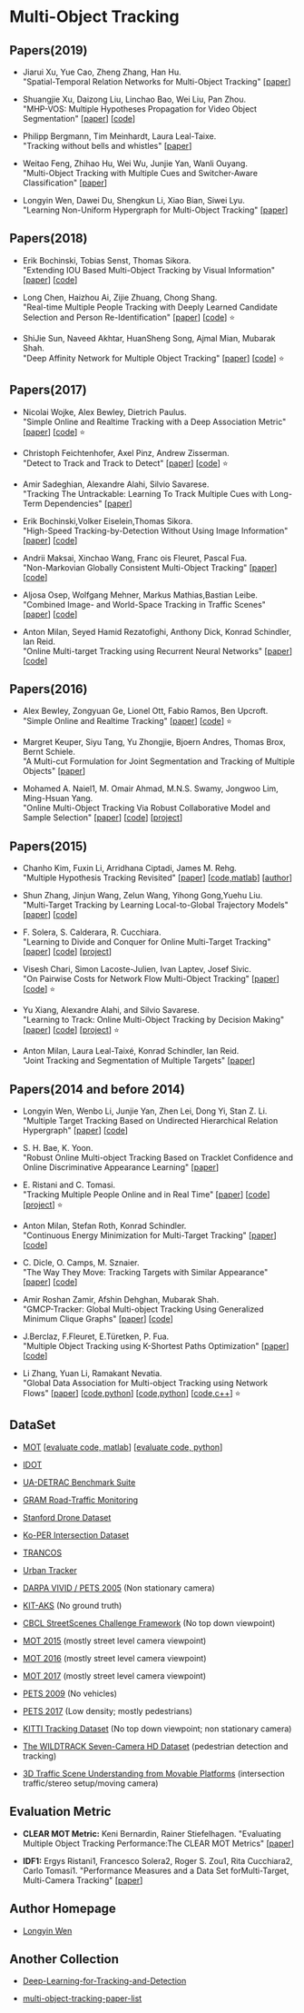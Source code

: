 # Multi-Object Tracking

## Papers(2019)
* Jiarui Xu, Yue Cao, Zheng Zhang, Han Hu. <br />
  "Spatial-Temporal Relation Networks for Multi-Object Tracking"
  [[paper](https://arxiv.org/pdf/1904.11489.pdf)]

* Shuangjie Xu, Daizong Liu, Linchao Bao, Wei Liu, Pan Zhou. <br />
  "MHP-VOS: Multiple Hypotheses Propagation for Video Object Segmentation"
  [[paper](https://arxiv.org/pdf/1904.08141.pdf)]
  [[code](https://github.com/shuangjiexu/MHP-VOS)]

* Philipp Bergmann, Tim Meinhardt, Laura Leal-Taixe. <br />
  "Tracking without bells and whistles"
  [[paper](https://arxiv.org/pdf/1903.05625.pdf)]

* Weitao Feng, Zhihao Hu, Wei Wu, Junjie Yan, Wanli Ouyang. <br />
  "Multi-Object Tracking with Multiple Cues and Switcher-Aware Classification"
  [[paper](https://arxiv.org/pdf/1901.06129.pdf)]

* Longyin Wen, Dawei Du, Shengkun Li, Xiao Bian, Siwei Lyu. <br />
  "Learning Non-Uniform Hypergraph for Multi-Object Tracking"
  [[paper](http://www.cs.albany.edu/~lsw/papers/aaai19a.pdf)]

## Papers(2018)
* Erik Bochinski, Tobias Senst, Thomas Sikora. <br />
  "Extending IOU Based Multi-Object Tracking by Visual Information"
  [[paper](http://elvera.nue.tu-berlin.de/files/1547Bochinski2018.pdf)]
  [[code](https://github.com/bochinski/iou-tracker/)]

* Long Chen, Haizhou Ai, Zijie Zhuang, Chong Shang. <br />
  "Real-time Multiple People Tracking with Deeply Learned Candidate Selection and Person Re-Identification"
  [[paper](https://arxiv.org/pdf/1809.04427.pdf)]
  [[code](https://github.com/longcw/MOTDT)]
  :star:

* ShiJie Sun, Naveed Akhtar, HuanSheng Song, Ajmal Mian, Mubarak Shah. <br />
  "Deep Affinity Network for Multiple Object Tracking"
  [[paper](https://arxiv.org/pdf/1810.11780.pdf)]
  [[code](https://github.com/shijieS/SST)]
  :star:

## Papers(2017)
* Nicolai Wojke, Alex Bewley, Dietrich Paulus. <br />
  "Simple Online and Realtime Tracking with a Deep Association Metric"
  [[paper](https://arxiv.org/pdf/1703.07402.pdf)]
  [[code](https://github.com/ZQPei/deep_sort_pytorch)]
  :star:

* Christoph Feichtenhofer, Axel Pinz, Andrew Zisserman. <br />
  "Detect to Track and Track to Detect"
  [[paper](http://openaccess.thecvf.com/content_ICCV_2017/papers/Feichtenhofer_Detect_to_Track_ICCV_2017_paper.pdf)]
  [[code](https://github.com/feichtenhofer/Detect-Track)]
  :star:

* Amir Sadeghian, Alexandre Alahi, Silvio Savarese. <br />
  "Tracking The Untrackable: Learning To Track Multiple Cues with Long-Term Dependencies"
  [[paper](https://arxiv.org/pdf/1701.01909.pdf)]

* Erik Bochinski,Volker Eiselein,Thomas Sikora. <br />
  "High-Speed Tracking-by-Detection Without Using Image Information"
  [[paper](http://elvera.nue.tu-berlin.de/files/1517Bochinski2017.pdf)]
  [[code](https://github.com/bochinski/iou-tracker/)]

* Andrii Maksai, Xinchao Wang, Franc ois Fleuret, Pascal Fua. <br />
  "Non-Markovian Globally Consistent Multi-Object Tracking"
  [[paper](http://http://openaccess.thecvf.com/content_ICCV_2017/papers/Maksai_Non-Markovian_Globally_Consistent_ICCV_2017_paper.pdf)]
  [[code](https://github.com/maksay/ptrack_cpp)]

* Aljosa Osep, Wolfgang Mehner, Markus Mathias,Bastian Leibe. <br />
  "Combined Image- and World-Space Tracking in Traffic Scenes"
  [[paper](https://www.vision.rwth-aachen.de/media/papers/paper_final_compressed.pdf)]
  [[code](https://github.com/aljosaosep/ciwt)]

* Anton Milan, Seyed Hamid Rezatofighi, Anthony Dick, Konrad Schindler, Ian Reid. <br />
  "Online Multi-target Tracking using Recurrent Neural Networks"
  [[paper](http://www.milanton.de/files/aaai2017/aaai2017-anton-rnntracking.pdf)]
  [[code](https://bitbucket.org/amilan/rnntracking)]

## Papers(2016)
* Alex Bewley, Zongyuan Ge, Lionel Ott, Fabio Ramos, Ben Upcroft. <br />
  "Simple Online and Realtime Tracking"
  [[paper](https://arxiv.org/pdf/1602.00763.pdf)]
  [[code](https://github.com/abewley/sort)]
  :star:

* Margret Keuper, Siyu Tang, Yu Zhongjie, Bjoern Andres, Thomas Brox, Bernt Schiele. <br />
  "A Multi-cut Formulation for Joint Segmentation and Tracking of Multiple Objects"
  [[paper](https://arxiv.org/pdf/1607.06317.pdf)]

* Mohamed A. Naiel1, M. Omair Ahmad, M.N.S. Swamy, Jongwoo Lim, Ming-Hsuan Yang. <br />
  "Online Multi-Object Tracking Via Robust Collaborative Model and Sample Selection"
  [[paper](https://users.encs.concordia.ca/~rcmss/include/Papers/CVIU2016.pdf)]
  [[code](https://users.encs.concordia.ca/~rcmss/include/Code/Code.rar)]
  [[project](https://users.encs.concordia.ca/~rcmss/)]

## Papers(2015)
* Chanho Kim, Fuxin Li, Arridhana Ciptadi, James M. Rehg. <br />
  "Multiple Hypothesis Tracking Revisited"
  [[paper](https://www.cc.gatech.edu/~ckim314/papers/MHTR_ICCV2015.pdf)]
  [[code,matlab](cpl.cc.gatech.edu/projects/MHT/files/MHT_V1.0.zip)]
  [[author](http://rehg.org/mht/)]

* Shun Zhang, Jinjun Wang, Zelun Wang, Yihong Gong,Yuehu Liu. <br />
  "Multi-Target Tracking by Learning Local-to-Global Trajectory Models"
  [[paper](https://www.researchgate.net/publication/265295656_Multi-Target_Tracking_by_Learning_Local-to-Global_Trajectory_Models)]
  [[code](https://github.com/gengshan-y/headTracking)]

* F. Solera, S. Calderara, R. Cucchiara. <br />
  "Learning to Divide and Conquer for Online Multi-Target Tracking"
  [[paper](https://www.researchgate.net/publication/281336954_Learning_to_Divide_and_Conquer_for_Online_Multi-Target_Tracking)]
  [[code](https://github.com/francescosolera/LDCT)]
  [[project](http://imagelab.ing.unimore.it/imagelab/researchActivity.asp?idActivity=09)]

* Visesh Chari, Simon Lacoste-Julien, Ivan Laptev, Josef Sivic. <br />
  "On Pairwise Costs for Network Flow Multi-Object Tracking"
  [[paper](https://arxiv.org/pdf/1408.3304.pdf)]
  [[code](www.di.ens.fr/willow/research/flowtrack/)]
  :star:

* Yu Xiang, Alexandre Alahi, and Silvio Savarese. <br />
  "Learning to Track: Online Multi-Object Tracking by Decision Making"
  [[paper](http://openaccess.thecvf.com/content_iccv_2015/papers/Xiang_Learning_to_Track_ICCV_2015_paper.pdf)]
  [[code](https://github.com/yuxng/MDP_Tracking)]
  [[project](http://cvgl.stanford.edu/projects/MDP_tracking/)]
  :star:

* Anton Milan, Laura Leal-Taixé, Konrad Schindler, Ian Reid. <br />
  "Joint Tracking and Segmentation of Multiple Targets"
  [[paper](https://www.researchgate.net/publication/274951401_Joint_Tracking_and_Segmentation_of_Multiple_Targets)]

## Papers(2014 and before 2014)
* Longyin Wen, Wenbo Li, Junjie Yan, Zhen Lei, Dong Yi, Stan Z. Li. <br />
  "Multiple Target Tracking Based on Undirected Hierarchical Relation Hypergraph"
  [[paper](http://www.cbsr.ia.ac.cn/users/lywen/papers/CVPR2014_HyperGraphMultiTargetsTracker.pdf)]
  [[code](www.cbsr.ia.ac.cn/users/lywen/codes/MultiCarTracker.zip)]

* S. H. Bae, K. Yoon. <br />
  "Robust Online Multi-object Tracking Based on Tracklet Confidence and Online Discriminative Appearance Learning"
  [[paper](https://www.cv-foundation.org/openaccess/content_cvpr_2014/papers/Bae_Robust_Online_Multi-Object_2014_CVPR_paper.pdf)]

* E. Ristani and C. Tomasi. <br />
  "Tracking Multiple People Online and in Real Time"
  [[paper](https://users.cs.duke.edu/~ristani/accv2014/ristaniACCV2014.pdf)]
  [[code](https://users.cs.duke.edu/~ristani/accv2014/ACCV2014code.zip)]
  [[project](https://users.cs.duke.edu/~ristani/bip_tracker.html)]
  :star:

* Anton Milan, Stefan Roth, Konrad Schindler. <br />
  "Continuous Energy Minimization for Multi-Target Tracking"
  [[paper](http://www.milanton.de/files/pami2014/pami2014-anton.pdf)]
  [[code](http://www.milanton.de/contracking/)]

* C. Dicle, O. Camps, M. Sznaier. <br />
  "The Way They Move: Tracking Targets with Similar Appearance"
  [[paper](https://www.cv-foundation.org/openaccess/content_iccv_2013/papers/Dicle_The_Way_They_2013_ICCV_paper.pdf)]
  [[code](https://bitbucket.org/cdicle/smot)]

* Amir Roshan Zamir, Afshin Dehghan, Mubarak Shah. <br />
  "GMCP-Tracker: Global Multi-object Tracking Using Generalized Minimum Clique Graphs"
  [[paper](https://www.crcv.ucf.edu/papers/eccv2012/GMCP-Tracker_ECCV12.pdf)]
  [[code](https://www.crcv.ucf.edu/projects/GMCP-Tracker/)]

* J.Berclaz, F.Fleuret, E.Türetken, P. Fua. <br />
  "Multiple Object Tracking using K-Shortest Paths Optimization"
  [[paper](https://cvlab.epfl.ch/wp-content/uploads/2018/08/BerclazFTF11.pdf)]
  [[code](https://cvlab.epfl.ch/software/tracking-and-modelling-people/ksp/)]

* Li Zhang, Yuan Li, Ramakant Nevatia. <br />
  "Global Data Association for Multi-object Tracking using Network Flows"
  [[paper](http://vision.cse.psu.edu/courses/Tracking/vlpr12/lzhang_cvpr08global.pdf)]
  [[code,python](https://github.com/nwojke/mcf-tracker)]
  [[code,python](https://github.com/watanika/py-mcftracker)]
  [[code,c++](https://github.com/nwojke/mcf)]
  :star:

## DataSet

+ [MOT](https://motchallenge.net/)
  [[evaluate code, matlab](https://bitbucket.org/amilan/motchallenge-devkit/)]
  [[evaluate code, python](https://github.com/cheind/py-motmetrics)]

+ [IDOT](https://www.cs.uic.edu/Bits/YanziJin)

+ [UA-DETRAC Benchmark Suite](http://detrac-db.rit.albany.edu/)

+ [GRAM Road-Traffic Monitoring](http://agamenon.tsc.uah.es/Personales/rlopez/data/rtm/)

+ [Stanford Drone Dataset](http://cvgl.stanford.edu/projects/uav_data/)

+ [Ko-PER Intersection Dataset](http://www.uni-ulm.de/in/mrm/forschung/datensaetze.html)

+ [TRANCOS](http://agamenon.tsc.uah.es/Personales/rlopez/data/trancos/)

+ [Urban Tracker](https://www.jpjodoin.com/urbantracker/dataset.html)

+ [DARPA VIVID / PETS 2005](http://vision.cse.psu.edu/data/vividEval/datasets/datasets.html) (Non stationary camera)

+ [KIT-AKS](http://i21www.ira.uka.de/image_sequences/) (No ground truth)

+ [CBCL StreetScenes Challenge Framework](http://cbcl.mit.edu/software-datasets/streetscenes/) (No top down viewpoint)

+ [MOT 2015](https://motchallenge.net/data/2D_MOT_2015/) (mostly street level camera viewpoint)

+ [MOT 2016](https://motchallenge.net/data/MOT16/) (mostly street level camera viewpoint)

+ [MOT 2017](https://motchallenge.net/data/MOT17/) (mostly street level camera viewpoint)

+ [PETS 2009](http://www.cvg.reading.ac.uk/PETS2009/a.html) (No vehicles)

+ [PETS 2017](https://motchallenge.net/data/PETS2017/) (Low density; mostly pedestrians)

+ [KITTI Tracking Dataset](http://www.cvlibs.net/datasets/kitti/eval_tracking.php) (No top down viewpoint; non stationary camera)

+ [The WILDTRACK Seven-Camera HD Dataset](https://cvlab.epfl.ch/data/data-wildtrack/) (pedestrian detection and tracking)

+ [3D Traffic Scene Understanding from Movable Platforms](http://www.cvlibs.net/projects/intersection/) (intersection traffic/stereo setup/moving camera)

## Evaluation Metric

* **CLEAR MOT Metric:** Keni Bernardin, Rainer Stiefelhagen.
  "Evaluating Multiple Object Tracking Performance:The CLEAR MOT Metrics"
  [[paper](https://cvhci.anthropomatik.kit.edu/images/stories/msmmi/papers/eurasip2008.pdf)]

* **IDF1:** Ergys Ristani1, Francesco Solera2, Roger S. Zou1, Rita Cucchiara2, Carlo Tomasi1.
  "Performance Measures and a Data Set forMulti-Target, Multi-Camera Tracking"
  [[paper](https://users.cs.duke.edu/~ristani/bmtt2016/ristani2016MTMC.pdf)]

## Author Homepage
* [Longyin Wen](http://www.cbsr.ia.ac.cn/users/lywen/)
  
## Another Collection

* [Deep-Learning-for-Tracking-and-Detection](https://github.com/abhineet123/Deep-Learning-for-Tracking-and-Detection)

* [multi-object-tracking-paper-list](https://github.com/SpyderXu/multi-object-tracking-paper-list)